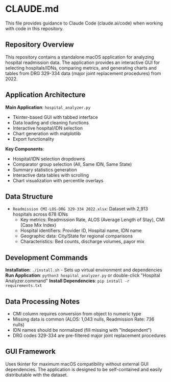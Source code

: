 # CLAUDE.md

This file provides guidance to Claude Code (claude.ai/code) when working with code in this repository.

## Repository Overview

This repository contains a standalone macOS application for analyzing hospital readmission data. The application provides an interactive GUI for selecting hospitals/IDNs, comparing metrics, and generating charts and tables from DRG 329-334 data (major joint replacement procedures) from 2022.

## Application Architecture

**Main Application**: `hospital_analyzer.py`
- Tkinter-based GUI with tabbed interface
- Data loading and cleaning functions
- Interactive hospital/IDN selection
- Chart generation with matplotlib
- Export functionality

**Key Components**:
- Hospital/IDN selection dropdowns
- Comparator group selection (All, Same IDN, Same State)
- Summary statistics generation
- Interactive data tables with scrolling
- Chart visualization with percentile overlays

## Data Structure

- `Readmission CMI-LOS-DRG 329-334 2022.xlsx`: Dataset with 2,913 hospitals across 678 IDNs
  - Key metrics: Readmission Rate, ALOS (Average Length of Stay), CMI (Case Mix Index)
  - Hospital identifiers: Provider ID, Hospital name, IDN name
  - Geographic data: City/State for regional comparisons
  - Characteristics: Bed counts, discharge volumes, payor mix

## Development Commands

**Installation**: `./install.sh` - Sets up virtual environment and dependencies
**Run Application**: `python3 hospital_analyzer.py` or double-click "Hospital Analyzer.command"
**Install Dependencies**: `pip install -r requirements.txt`

## Data Processing Notes

- CMI column requires conversion from object to numeric type
- Missing data is common (ALOS: 1,043 nulls, Readmission Rate: 736 nulls)
- IDN names should be normalized (fill missing with "Independent")
- DRG codes 329-334 are pre-filtered major joint replacement procedures

## GUI Framework

Uses tkinter for maximum macOS compatibility without external GUI dependencies. The application is designed to be self-contained and easily distributable with the dataset.